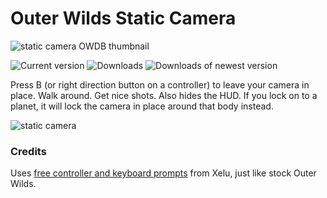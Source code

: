 # Outer Wilds Static Camera

![static camera OWDB thumbnail](https://user-images.githubusercontent.com/22628069/146268648-9a0bba75-b50d-41d1-b796-25f1f7e02ea5.png)

![Current version](https://img.shields.io/github/manifest-json/v/xen-42/outer-wilds-static-camera?color=gree&filename=StaticCamera%2Fmanifest.json)
![Downloads](https://img.shields.io/github/downloads/xen-42/outer-wilds-static-camera/total)
![Downloads of newest version](https://img.shields.io/github/downloads/xen-42/outer-wilds-static-camera/latest/total)

Press B (or right direction button on a controller) to leave your camera in place. Walk around. Get nice shots. Also hides the HUD. If you lock on to a planet, it will lock the camera in place around that body instead.

![static camera](https://user-images.githubusercontent.com/22628069/143537259-7765bec4-3807-4b5b-916f-e227e9d77b1e.png)

### Credits

Uses [free controller and keyboard prompts](https://thoseawesomeguys.com/prompts/) from Xelu, just like stock Outer Wilds.

